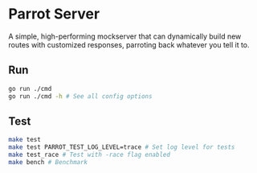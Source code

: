 # Parrot Server

A simple, high-performing mockserver that can dynamically build new routes with customized responses, parroting back whatever you tell it to.

## Run

```sh
go run ./cmd
go run ./cmd -h # See all config options 
```

## Test

```sh
make test
make test PARROT_TEST_LOG_LEVEL=trace # Set log level for tests
make test_race # Test with -race flag enabled
make bench # Benchmark
```